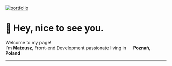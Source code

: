 <!--
**kordiakmat/kordiakmat** is a ✨ _special_ ✨ repository because its `README.md` (this file) appears on your GitHub profile.

Here are some ideas to get you started:

- 🔭 I’m currently working on ...
- 🌱 I’m currently learning ...
- 👯 I’m looking to collaborate on ...
- 🤔 I’m looking for help with ...
- 💬 Ask me about ...
- 📫 How to reach me: ...
- 😄 Pronouns: ...
- ⚡ Fun fact: ...
-->

[<img alt="portfolio" src="https://img.shields.io/badge/-kordiakmat@gmail.com-D14836?style=flat-square&logo=gmail&logoColor=white"/>](mailto:kordiakmat@gmail.com)

<h1>👋 Hey, nice to see you.</h1>

<!--https://user-images.githubusercontent.com/5713670/87202985-820dcb80-c2b6-11ea-9f56-7ec461c497c3.gif-->
<p>Welcome to my page! </br> I'm <b>Mateusz</b>, Front-end Development passionate living in <img src="https://image.flaticon.com/icons/svg/321/321255.svg" width="13"/>  <b>Poznań, Poland</b></p>


----------
